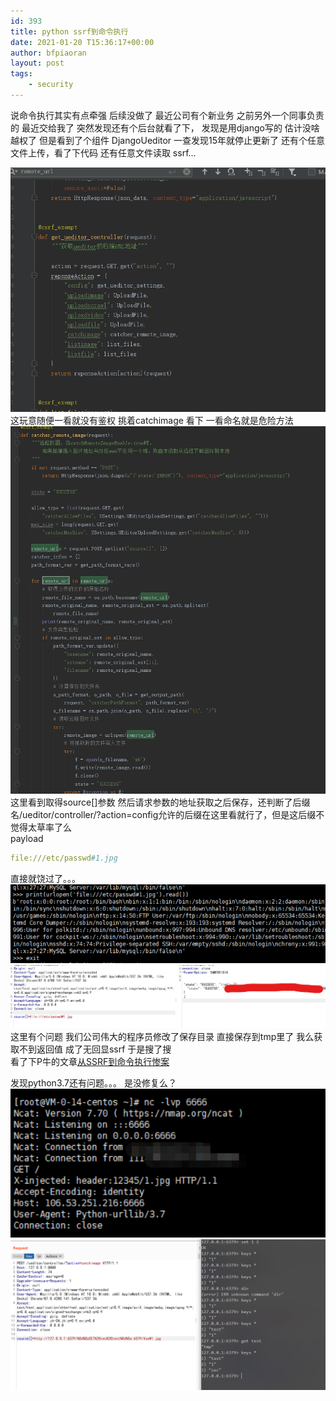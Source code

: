 ```yaml
---
id: 393
title: python ssrf到命令执行
date: 2021-01-20 T15:36:17+00:00
author: bfpiaoran
layout: post
tags:
    - security
---
```


说命令执行其实有点牵强 后续没做了  最近公司有个新业务 之前另外一个同事负责的 最近交给我了  突然发现还有个后台就看了下，
发现是用django写的  估计没啥越权了 但是看到了个组件 DjangoUeditor  一查发现15年就停止更新了 还有个任意文件上传，看了下代码 还有任意文件读取 ssrf...  

![](/img/ssrf/1.png)
这玩意随便一看就没有鉴权 挑着catchimage 看下 一看命名就是危险方法  
![](/img/ssrf/2.png)
这里看到取得source[]参数 然后请求参数的地址获取之后保存，还判断了后缀名/ueditor/controller/?action=config允许的后缀在这里看就行了，但是这后缀不觉得太草率了么  
payload  
```yaml
file:///etc/passwd#1.jpg
```  
直接就饶过了。。。  
![](/img/ssrf/3.png)  
![](/img/ssrf/4.png)  
这里有个问题 我们公司伟大的程序员修改了保存目录 直接保存到tmp里了 我么获取不到返回值 成了无回显ssrf 于是搜了搜  
看了下P牛的文章[从SSRF到命令执行惨案](https://www.leavesongs.com/PENETRATION/getshell-via-ssrf-and-redis.html#reply)  

发现python3.7还有问题。。。  是没修复么？  
![](/img/ssrf/6.png)  
![](/img/ssrf/5.png)   